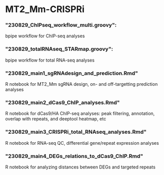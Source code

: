 # MT2_Mm-CRISPRi

### "230829_ChIPseq_workflow_multi.groovy": 

  bpipe workflow for ChIP-seq analyses

### "230829_totalRNAseq_STARmap.groovy": 

  bpipe workflow for total RNA-seq analyses

### "230829_main1_sgRNAdesign_and_prediction.Rmd"

  R notebook for MT2_Mm sgRNA design, on- and off-targetting prediction analyses

### "230829_main2_dCas9_ChIP_analyses.Rmd"

  R notebook for dCas9/HA ChIP-seq analyses: peak filtering, annotation, overlap with repeats, and deeptool heatmap, etc

### "230829_main3_CRISPRi_total_RNAseq_analyses.Rmd"

  R notebook for RNA-seq QC, differential gene/repeat expression analyses

### "230829_main4_DEGs_relations_to_dCas9_ChIP.Rmd"

  R notebook for analyzing distances between DEGs and targeted repeats


